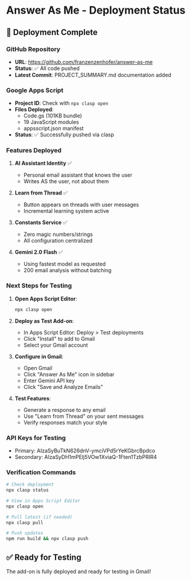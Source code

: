 # Answer As Me - Deployment Status

## 🚀 Deployment Complete

### GitHub Repository
- **URL**: https://github.com/franzenzenhofer/answer-as-me
- **Status**: ✅ All code pushed
- **Latest Commit**: PROJECT_SUMMARY.md documentation added

### Google Apps Script
- **Project ID**: Check with `npx clasp open`
- **Files Deployed**: 
  - Code.gs (101KB bundle)
  - 19 JavaScript modules
  - appsscript.json manifest
- **Status**: ✅ Successfully pushed via clasp

### Features Deployed
1. **AI Assistant Identity** ✅
   - Personal email assistant that knows the user
   - Writes AS the user, not about them

2. **Learn from Thread** ✅
   - Button appears on threads with user messages
   - Incremental learning system active

3. **Constants Service** ✅
   - Zero magic numbers/strings
   - All configuration centralized

4. **Gemini 2.0 Flash** ✅
   - Using fastest model as requested
   - 200 email analysis without batching

### Next Steps for Testing

1. **Open Apps Script Editor**:
   ```bash
   npx clasp open
   ```

2. **Deploy as Test Add-on**:
   - In Apps Script Editor: Deploy > Test deployments
   - Click "Install" to add to Gmail
   - Select your Gmail account

3. **Configure in Gmail**:
   - Open Gmail
   - Click "Answer As Me" icon in sidebar
   - Enter Gemini API key
   - Click "Save and Analyze Emails"

4. **Test Features**:
   - Generate a response to any email
   - Use "Learn from Thread" on your sent messages
   - Verify responses match your style

### API Keys for Testing
- Primary: AIzaSyBuTkN626dnV-ymciVPd5rYeKGbrcBpdco
- Secondary: AIzaSyDH1mPElj5VOw1XviaQ-1Ften1TzbPRIR4

### Verification Commands
```bash
# Check deployment
npx clasp status

# View in Apps Script Editor
npx clasp open

# Pull latest (if needed)
npx clasp pull

# Push updates
npm run build && npx clasp push
```

## ✅ Ready for Testing
The add-on is fully deployed and ready for testing in Gmail!